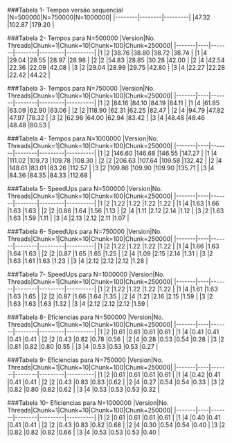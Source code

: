 
###Tabela 1- Tempos versão sequencial
|N=500000|N=750000|N=1000000|
|--------|--------|---------|
|47.32	|102.87	|179.20	|

###Tabela 2- Tempos para N=500000
|Version|No. Threads|Chunk=1|Chunk=10|Chunk=100|Chunk=250000|
|-------|----|-------|--------|---------|----------|
|1	|2	|38.76	|38.80	|38.72	|38.74	|
|1	|4	|29.04	|28.55	|28.97	|28.98	|
|2	|2	|54.83	|28.85	|30.28	|42.00	|
|2	|4	|42.54	|22.36	|22.09	|42.08	|
|3	|2	|29.04	|28.99	|29.75	|42.80	|
|3	|4	|22.27	|22.28	|22.42	|44.22	|

###Tabela 3- Tempos para N=750000
|Version|No. Threads|Chunk=1|Chunk=10|Chunk=100|Chunk=250000|
|-------|----|-------|--------|---------|----------|
|1	|2	|84.16	|84.10	|84.19	|84.11	|
|1	|4	|61.85	|63.09	|62.90	|63.06	|
|2	|2	|118.90	|62.31	|62.25	|82.47	|
|2	|4	|94.79	|47.82	|47.97	|78.32	|
|3	|2	|62.98	|64.00	|62.94	|83.42	|
|3	|4	|48.48	|48.46	|48.48	|80.53	|

###Tabela 4- Tempos para N=1000000
|Version|No. Threads|Chunk=1|Chunk=10|Chunk=100|Chunk=250000|
|-------|----|-------|--------|---------|----------|
|1	|2	|146.60	|146.68	|146.55	|147.27	|
|1	|4	|111.02	|109.73	|109.78	|108.30	|
|2	|2	|206.63	|107.64	|109.58	|132.42	|
|2	|4	|148.61	|83.01	|83.26	|112.57	|
|3	|2	|109.86	|109.90	|109.90	|135.71	|
|3	|4	|84.36	|84.35	|84.33	|112.68	|

###Tabela 5- SpeedUps para N=500000
|Version|No. Threads|Chunk=1|Chunk=10|Chunk=100|Chunk=250000|
|-------|----|-------|--------|---------|----------|
|1	|2	|1.22	|1.22	|1.22	|1.22	|
|1	|4	|1.63	|1.66	|1.63	|1.63	|
|2	|2	|0.86	|1.64	|1.56	|1.13	|
|2	|4	|1.11	|2.12	|2.14	|1.12	|
|3	|2	|1.63	|1.63	|1.59	|1.11	|
|3	|4	|2.13	|2.12	|2.11	|1.07	|

###Tabela 6- SpeedUps para N=750000
|Version|No. Threads|Chunk=1|Chunk=10|Chunk=100|Chunk=250000|
|-------|----|-------|--------|---------|----------|
|1	|2	|1.22	|1.22	|1.22	|1.22	|
|1	|4	|1.66	|1.63	|1.64	|1.63	|
|2	|2	|0.87	|1.65	|1.65	|1.25	|
|2	|4	|1.09	|2.15	|2.14	|1.31	|
|3	|2	|1.63	|1.61	|1.63	|1.23	|
|3	|4	|2.12	|2.12	|2.12	|1.28	|

###Tabela 7- SpeedUps para N=1000000
|Version|No. Threads|Chunk=1|Chunk=10|Chunk=100|Chunk=250000|
|-------|----|-------|--------|---------|----------|
|1	|2	|1.22	|1.22	|1.22	|1.22	|
|1	|4	|1.61	|1.63	|1.63	|1.65	|
|2	|2	|0.87	|1.66	|1.64	|1.35	|
|2	|4	|1.21	|2.16	|2.15	|1.59	|
|3	|2	|1.63	|1.63	|1.63	|1.32	|
|3	|4	|2.12	|2.12	|2.12	|1.59	|

###Tabela 8- Eficiencias para N=500000
|Version|No. Threads|Chunk=1|Chunk=10|Chunk=100|Chunk=250000|
|-------|----|-------|--------|---------|----------|
|1	|2	|0.61	|0.61	|0.61	|0.61	|
|1	|4	|0.41	|0.41	|0.41	|0.41	|
|2	|2	|0.43	|0.82	|0.78	|0.56	|
|2	|4	|0.28	|0.53	|0.54	|0.28	|
|3	|2	|0.81	|0.82	|0.80	|0.55	|
|3	|4	|0.53	|0.53	|0.53	|0.27	|

###Tabela 9- Eficiencias para N=750000
|Version|No. Threads|Chunk=1|Chunk=10|Chunk=100|Chunk=250000|
|-------|----|-------|--------|---------|----------|
|1	|2	|0.61	|0.61	|0.61	|0.61	|
|1	|4	|0.42	|0.41	|0.41	|0.41	|
|2	|2	|0.43	|0.83	|0.83	|0.62	|
|2	|4	|0.27	|0.54	|0.54	|0.33	|
|3	|2	|0.82	|0.80	|0.82	|0.62	|
|3	|4	|0.53	|0.53	|0.53	|0.32	|

###Tabela 10- Eficiencias para N=1000000
|Version|No. Threads|Chunk=1|Chunk=10|Chunk=100|Chunk=250000|
|-------|----|-------|--------|---------|----------|
|1	|2	|0.61	|0.61	|0.61	|0.61	|
|1	|4	|0.40	|0.41	|0.41	|0.41	|
|2	|2	|0.43	|0.83	|0.82	|0.68	|
|2	|4	|0.30	|0.54	|0.54	|0.40	|
|3	|2	|0.82	|0.82	|0.82	|0.66	|
|3	|4	|0.53	|0.53	|0.53	|0.40	|
